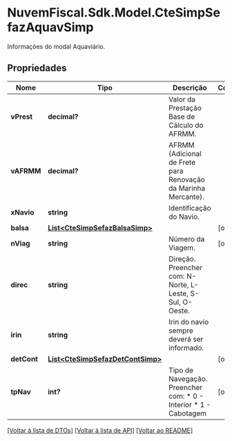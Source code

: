 # NuvemFiscal.Sdk.Model.CteSimpSefazAquavSimp
Informações do modal Aquaviário.

## Propriedades

Nome | Tipo | Descrição | Comentários
------------ | ------------- | ------------- | -------------
**vPrest** | **decimal?** | Valor da Prestação Base de Cálculo do AFRMM. | 
**vAFRMM** | **decimal?** | AFRMM (Adicional de Frete para Renovação da Marinha Mercante). | 
**xNavio** | **string** | Identificação do Navio. | 
**balsa** | [**List&lt;CteSimpSefazBalsaSimp&gt;**](CteSimpSefazBalsaSimp.md) |  | [optional] 
**nViag** | **string** | Número da Viagem. | [optional] 
**direc** | **string** | Direção.  Preencher com: N-Norte, L-Leste, S-Sul, O-Oeste. | 
**irin** | **string** | Irin do navio sempre deverá ser informado. | 
**detCont** | [**List&lt;CteSimpSefazDetContSimp&gt;**](CteSimpSefazDetContSimp.md) |  | [optional] 
**tpNav** | **int?** | Tipo de Navegação.  Preencher com:  * 0 - Interior  * 1 - Cabotagem | [optional] 

[[Voltar à lista de DTOs]](../README.md#documentation-for-models) [[Voltar à lista de API]](../README.md#documentation-for-api-endpoints) [[Voltar ao README]](../README.md)

